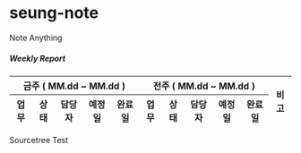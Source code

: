 # seung-note
Note Anything

##### Weekly Report

<table>
	<thead>
		<tr>
			<th colspan="5">금주 ( MM.dd ~ MM.dd )</th>
			<th colspan="5">전주 ( MM.dd ~ MM.dd )</th>
			<th rowspan="2">비고</th>
		</tr>
		<tr>
			<th>업무</th>
			<th>상태</th>
			<th>담당자</th>
			<th>예정일</th>
			<th>완료일</th>
			<th>업무</th>
			<th>상태</th>
			<th>담당자</th>
			<th>예정일</th>
			<th>완료일</th>
		</tr>
	</thead>
</table>

Sourcetree Test
